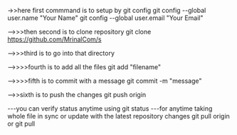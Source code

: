 ->>here first commmand is to setup by git config
git config --global user.name "Your Name"
git config --global user.email "Your Email"


-->>>then second is to clone repository 
git clone https://github.com/MrinalCom/s


-->>>third is to go into that directory


-->>>>fourth is to add all the files
git add "filename"

-->>>>fifth is to commit with a message
git commit -m "message"

-->>sixth is to push the changes
git push origin

---you can verify status anytime using git status
---for anytime taking whole file in sync or update with the latest repository changes
git pull origin 
or git pull
